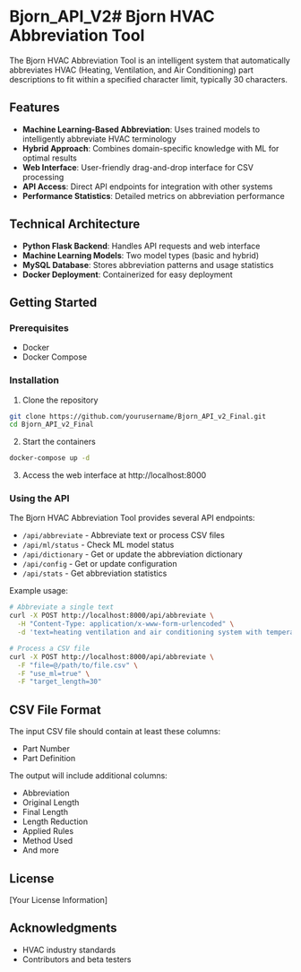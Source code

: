 # Bjorn_API_V2# Bjorn HVAC Abbreviation Tool

The Bjorn HVAC Abbreviation Tool is an intelligent system that automatically abbreviates HVAC (Heating, Ventilation, and Air Conditioning) part descriptions to fit within a specified character limit, typically 30 characters.

## Features

- **Machine Learning-Based Abbreviation**: Uses trained models to intelligently abbreviate HVAC terminology
- **Hybrid Approach**: Combines domain-specific knowledge with ML for optimal results
- **Web Interface**: User-friendly drag-and-drop interface for CSV processing
- **API Access**: Direct API endpoints for integration with other systems
- **Performance Statistics**: Detailed metrics on abbreviation performance

## Technical Architecture

- **Python Flask Backend**: Handles API requests and web interface
- **Machine Learning Models**: Two model types (basic and hybrid)
- **MySQL Database**: Stores abbreviation patterns and usage statistics
- **Docker Deployment**: Containerized for easy deployment

## Getting Started

### Prerequisites

- Docker
- Docker Compose

### Installation

1. Clone the repository
```bash
git clone https://github.com/yourusername/Bjorn_API_v2_Final.git
cd Bjorn_API_v2_Final
```

2. Start the containers
```bash
docker-compose up -d
```

3. Access the web interface at http://localhost:8000

### Using the API

The Bjorn HVAC Abbreviation Tool provides several API endpoints:

- `/api/abbreviate` - Abbreviate text or process CSV files
- `/api/ml/status` - Check ML model status
- `/api/dictionary` - Get or update the abbreviation dictionary
- `/api/config` - Get or update configuration
- `/api/stats` - Get abbreviation statistics

Example usage:

```bash
# Abbreviate a single text
curl -X POST http://localhost:8000/api/abbreviate \
  -H "Content-Type: application/x-www-form-urlencoded" \
  -d 'text=heating ventilation and air conditioning system with temperature control'

# Process a CSV file
curl -X POST http://localhost:8000/api/abbreviate \
  -F "file=@/path/to/file.csv" \
  -F "use_ml=true" \
  -F "target_length=30"
```

## CSV File Format

The input CSV file should contain at least these columns:
- Part Number
- Part Definition

The output will include additional columns:
- Abbreviation
- Original Length
- Final Length
- Length Reduction
- Applied Rules
- Method Used
- And more

## License

[Your License Information]

## Acknowledgments

- HVAC industry standards
- Contributors and beta testers